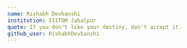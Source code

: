 ```yaml
---
name: Rishabh Devbanshi
institution: IIITDM Jabalpur
quote: If you don't like your destiny, don't accept it.
github_user: RishabhDevbanshi
---
```

